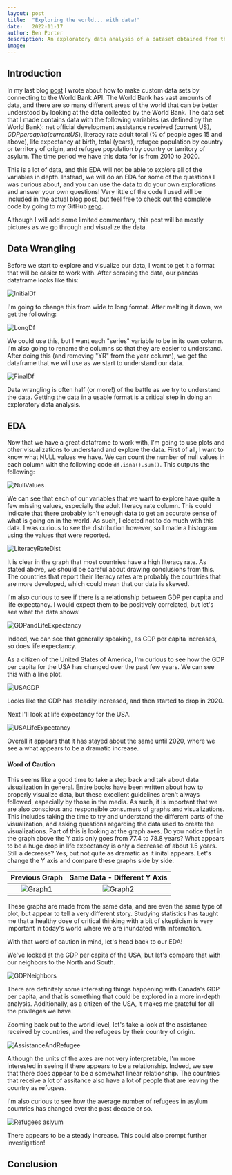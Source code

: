 ```yaml
---
layout: post
title:  "Exploring the world... with data!"
date:   2022-11-17
author: Ben Porter
description: An exploratory data analysis of a dataset obtained from the World Bank
image: 
---
```


## Introduction

In my last blog [post](https://benp33.github.io/stat386-projects/2022/10/21/my-project-2.html) I wrote about how to make custom data sets by connecting to the World Bank API. The World Bank has vast amounts of data, and there are so many different areas of the world that can be better understood by looking at the data collected by the World Bank. The data set that I made contains data with the following variables (as defined by the World Bank): net official development assistance received (current US$), GDP per capita (current US$), literacy rate adult total (% of people ages 15 and above), life expectancy at birth, total (years), refugee population by country or territory of origin, and refugee population by country or territory of asylum. The time period we have this data for is from 2010 to 2020.

This is a lot of data, and this EDA will not be able to explore all of the variables in depth. Instead, we will do an EDA for some of the questions I was curious about, and you can use the data to do your own explorations and answer your own questions! Very little of the code I used will be included in the actual blog post, but feel free to check out the complete code by going to my GitHub [repo](https://github.com/BenP33/World-Bank-Data-EDA). 

Although I will add some limited commentary, this post will be mostly pictures as we go through and visualize the data. 

## Data Wrangling

Before we start to explore and visualize our data, I want to get it a format that will be easier to work with. After scraping the data, our pandas dataframe looks like this: 

![InitialDf](https://github.com/BenP33/stat386-projects/raw/main/assets/images/FirstDfScreenshot.png)

I'm going to change this from wide to long format. After melting it down, we get the following:

![LongDf](https://github.com/BenP33/stat386-projects/raw/main/assets/images/LongDfScreenshot2.png)

We could use this, but I want each "series" variable to be in its own column. I'm also going to rename the columns so that they are easier to understand. After doing this (and removing "YR" from the year column), we get the dataframe that we will use as we start to understand our data. 

![FinalDf](https://github.com/BenP33/stat386-projects/raw/main/assets/images/FinalDf3.png)

Data wrangling is often half (or more!) of the battle as we try to understand the data. Getting the data in a usable format is a critical step in doing an exploratory data analysis. 

## EDA

Now that we have a great dataframe to work with, I'm going to use plots and other visualizations to understand and explore the data. First of all, I want to know what NULL values we have. We can count the number of null values in each column with the following code `df.isna().sum()`. This outputs the following:

![NullValues](https://github.com/BenP33/stat386-projects/raw/main/assets/images/MissingValues4.png)

We can see that each of our variables that we want to explore have quite a few missing values, especially the adult literacy rate column. This could indicate that there probably isn't enough data to get an accurate sense of what is going on in the world. As such, I elected not to do much with this data. I was curious to see the distribution however, so I made a histogram using the values that were reported.

![LiteracyRateDist](https://github.com/BenP33/stat386-projects/raw/main/assets/images/Blog3WorldLiteracyHist.png)

It is clear in the graph that most countries have a high literacy rate. As stated above, we should be careful about drawing conclusions from this. The countries that report their literacy rates are probably the countries that are more developed, which could mean that our data is skewed. 

I'm also curious to see if there is a relationship between GDP per capita and life expectancy. I would expect them to be positively correlated, but let's see what the data shows!

![GDPandLifeExpectancy](https://github.com/BenP33/stat386-projects/raw/main/assets/images/Blog3GDPandLifeExpectancy.png)

Indeed, we can see that generally speaking, as GDP per capita increases, so does life expectancy.

As a citizen of the United States of America, I'm curious to see how the GDP per capita for the USA has changed over the past few years. We can see this with a line plot. 

![USAGDP](https://github.com/BenP33/stat386-projects/raw/main/assets/images/Blog3USA_GDP.png)

Looks like the GDP has steadily increased, and then started to drop in 2020.

Next I'll look at life expectancy for the USA. 

![USALifeExpectancy](https://github.com/BenP33/stat386-projects/raw/main/assets/images/Blog3LifeExpectancy.png)

Overall it appears that it has stayed about the same until 2020, where we see a what appears to be a dramatic increase.

#### Word of Caution

This seems like a good time to take a step back and talk about data visualization in general. Entire books have been written about how to properly visualize data, but these excellent guidelines aren't always followed, especially by those in the media. As such, it is important that we are also conscious and responsible consumers of graphs and visualizations. This includes taking the time to try and understand the different parts of the visualization, and asking questions regarding the data used to create the visualizations. Part of this is looking at the graph axes. Do you notice that in the graph above the Y axis only goes from 77.4 to 78.8 years? What appears to be a huge drop in life expectancy is only a decrease of about 1.5 years. Still a decrease? Yes, but not quite as dramatic as it inital appears. Let's change the Y axis and compare these graphs side by side. 

Previous Graph           |  Same Data - Different Y Axis
:-------------------------:|:-------------------------:
![Graph1](https://github.com/BenP33/stat386-projects/raw/main/assets/images/Blog3LifeExpectancy.png)  |  ![Graph2](https://github.com/BenP33/stat386-projects/raw/main/assets/images/Blog3LifeExpectancy2.png)

These graphs are made from the same data, and are even the same type of plot, but appear to tell a very different story. Studying statistics has taught me that a healthy dose of critical thinking with a bit of skepticism is very important in today's world where we are inundated with information. 

With that word of caution in mind, let's head back to our EDA!

We've looked at the GDP per capita of the USA, but let's compare that with our neighbors to the North and South.

![GDPNeighbors](https://github.com/BenP33/stat386-projects/raw/main/assets/images/Blog3GDP_Neighbors.png)

There are definitely some interesting things happening with Canada's GDP per capita, and that is something that could be explored in a more in-depth analysis. Additionally, as a citizen of the USA, it makes me grateful for all the privileges we have. 

Zooming back out to the world level, let's take a look at the assistance received by countries, and the refugees by their country of origin. 

![AssistanceAndRefugee](https://github.com/BenP33/stat386-projects/raw/main/assets/images/Blog3AssistanceReceived.png)

Although the units of the axes are not very interpretable, I'm more interested in seeing if there appears to be a relationship. Indeed, we see that there does appear to be a somewhat linear relationship. The countries that receive a lot of assitance also have a lot of people that are leaving the country as refugees. 

I'm also curious to see how the average number of refugees in asylum countries has changed over the past decade or so. 

![Refugees aslyum](https://github.com/BenP33/stat386-projects/raw/main/assets/images/Blog3RefugeesinAsylum.png)

There appears to be a steady increase. This could also prompt further investigation!

## Conclusion



